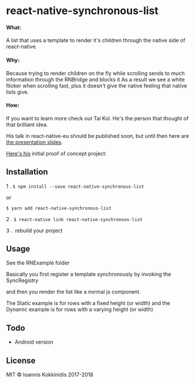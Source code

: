 # react-native-synchronous-list

#### What:
A list that uses a template to render it's children through the native side of react-native.

#### Why:
Because trying to render children on the fly while scrolling sends to much information through the RNBridge and blocks it
As a result we see a white flicker when scrolling fast, plus it doesn't give the native feeling that native lists give.

#### How:
If you want to learn more check out Tal Kol. He's the person that thought of that brilliant idea.

His talk in react-native-eu should be published soon, but until then here are [the presentation slides](https://speakerdeck.com/talkol/going-over-the-speed-limit-synchronous-rendering-in-react-native).

[Here's his](https://github.com/wix/rn-synchronous-render) initial proof of concept project:




## Installation

1 . `$ npm install --save react-native-synchronous-list`

or

`$ yarn add react-native-synchronous-list`


2 . `$ react-native link react-native-synchronous-list`

3 .  rebuild your project



## Usage
See the RNExample folder

Basically you first register a template synchronously by invoking the SyncRegistry

and then you render the list like a normal js component.

The Static example is for rows with a fixed height (or width) and the Dynamic example is for rows with a varying height (or width)


## Todo
- Android version

## License
MIT © Ioannis Kokkinidis 2017-2018
